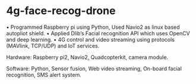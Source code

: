 # 4g-face-recog-drone

•	Programmed Raspberry pi using Python, Used Navio2 as linux based autopliot shield.
•	Applied Dlib’s Facial recognition API which uses OpenCV and deep learning.
•	4G control and video streaming using protocols (MAVlink, TCP/UDP) and IoT services.

Hardware: Raspberry pi2, Navio2, Quadcopterkit, camera module.

Software: Python, Sensor fusion, Web video streaming, On-board facial recognition, SMS alert system.

